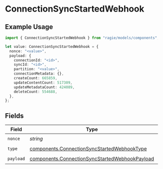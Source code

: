 # ConnectionSyncStartedWebhook

## Example Usage

```typescript
import { ConnectionSyncStartedWebhook } from "ragie/models/components";

let value: ConnectionSyncStartedWebhook = {
  nonce: "<value>",
  payload: {
    connectionId: "<id>",
    syncId: "<id>",
    partition: "<value>",
    connectionMetadata: {},
    createCount: 665859,
    updateContentCount: 517309,
    updateMetadataCount: 424089,
    deleteCount: 554688,
  },
};
```

## Fields

| Field                                                                                                            | Type                                                                                                             | Required                                                                                                         | Description                                                                                                      |
| ---------------------------------------------------------------------------------------------------------------- | ---------------------------------------------------------------------------------------------------------------- | ---------------------------------------------------------------------------------------------------------------- | ---------------------------------------------------------------------------------------------------------------- |
| `nonce`                                                                                                          | *string*                                                                                                         | :heavy_check_mark:                                                                                               | N/A                                                                                                              |
| `type`                                                                                                           | [components.ConnectionSyncStartedWebhookType](../../models/components/connectionsyncstartedwebhooktype.md)       | :heavy_check_mark:                                                                                               | N/A                                                                                                              |
| `payload`                                                                                                        | [components.ConnectionSyncStartedWebhookPayload](../../models/components/connectionsyncstartedwebhookpayload.md) | :heavy_check_mark:                                                                                               | N/A                                                                                                              |